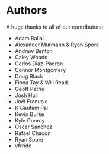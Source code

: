 Authors
=======

A huge thanks to all of our contributors:


- Adam Ballai 
- Alexander Murmann & Ryan Spore 
- Andrew Benton 
- Caley Woods 
- Carlos Diaz-Padron 
- Connor Montgomery 
- Doug Black 
- Fiona Tay & Will Read 
- Geoff Petrie 
- Josh Hull 
- Joël Franusic 
- K Gautam Pai 
- Kevin Burke 
- Kyle Conroy 
- Oscar Sanchez 
- Rafael Chacon 
- Ryan Spore 
- vfrride 

